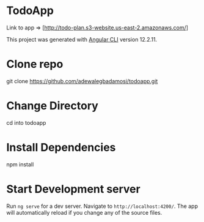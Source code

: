 # TodoApp
Link to app => [http://todo-plan.s3-website.us-east-2.amazonaws.com/]

This project was generated with [Angular CLI](https://github.com/angular/angular-cli) version 12.2.11.

# Clone repo
 git clone  https://github.com/adewalegbadamosi/todoapp.git

# Change Directory
cd into todoapp

# Install Dependencies
npm install

# Start Development server

Run `ng serve` for a dev server. Navigate to `http://localhost:4200/`. The app will automatically reload if you change any of the source files.







